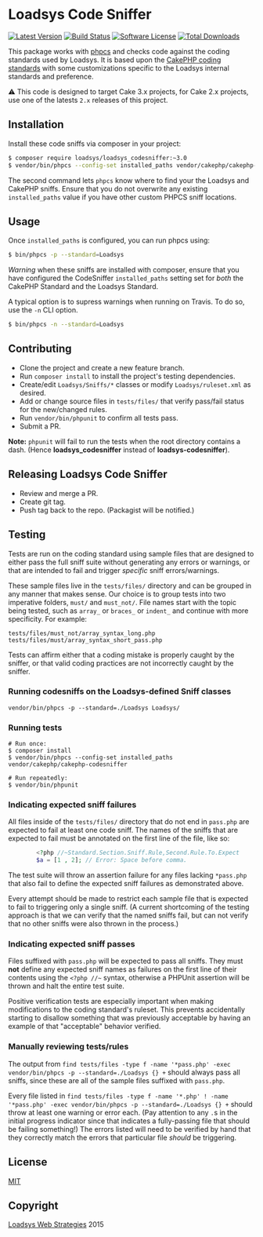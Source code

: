 # Loadsys Code Sniffer

[![Latest Version](https://img.shields.io/github/release/loadsys/loadsys_codesniffer.svg?style=flat-square)](https://github.com/loadsys/loadsys_codesniffer/releases)
[![Build Status](https://travis-ci.org/loadsys/loadsys_codesniffer.png?branch=master)](http://travis-ci.org/loadsys/loadsys_codesniffer)
[![Software License](https://img.shields.io/badge/license-MIT-brightgreen.svg?style=flat-square)](LICENSE.txt)
[![Total Downloads](https://img.shields.io/packagist/dt/loadsys/loadsys_codesniffer.svg?style=flat-square)](https://packagist.org/packages/loadsys/loadsys_codesniffer)

This package works with [phpcs](http://pear.php.net/manual/en/package.php.php-codesniffer.php)
and checks code against the coding standards used by Loadsys. It is based upon the
[CakePHP coding standards](https://github.com/cakephp/cakephp-codesniffer) with some customizations specific to the Loadsys internal standards and preference.

:warning: This code is designed to target Cake 3.x projects, for Cake 2.x projects, use one of the latests `2.x` releases of this project.


## Installation

Install these code sniffs via composer in your project:

```bash
$ composer require loadsys/loadsys_codesniffer:~3.0
$ vendor/bin/phpcs --config-set installed_paths vendor/cakephp/cakephp-codesniffer,vendor/loadsys/loadsys_codesniffer
```

The second command lets `phpcs` know where to find your the Loadsys and CakePHP sniffs. Ensure that you do not overwrite any existing `installed_paths` value if you have other custom PHPCS sniff locations.


## Usage

Once `installed_paths` is configured, you can run phpcs using:

```bash
$ bin/phpcs -p --standard=Loadsys
```

*Warning* when these sniffs are installed with composer, ensure that you have configured the CodeSniffer `installed_paths` setting set for _both_ the CakePHP Standard and the Loadsys Standard.

A typical option is to supress warnings when running on Travis. To do so, use the `-n` CLI option.

```bash
$ bin/phpcs -n --standard=Loadsys
```

## Contributing

* Clone the project and create a new feature branch.
* Run `composer install` to install the project's testing dependencies.
* Create/edit `Loadsys/Sniffs/*` classes or modify `Loadsys/ruleset.xml` as desired.
* Add or change source files in `tests/files/` that verify pass/fail status for the new/changed rules.
* Run `vendor/bin/phpunit` to confirm all tests pass.
* Submit a PR.

**Note:** `phpunit` will fail to run the tests when the root directory contains a dash. (Hence **loadsys_codesniffer** instead of **loadsys-codesniffer**).


## Releasing Loadsys Code Sniffer

* Review and merge a PR.
* Create git tag.
* Push tag back to the repo. (Packagist will be notified.)


## Testing

Tests are run on the coding standard using sample files that are designed to either pass the full sniff suite without generating any errors or warnings, or that are intended to fail and trigger _specific_ sniff errors/warnings.

These sample files live in the `tests/files/` directory and can be grouped in any manner that makes sense. Our choice is to group tests into two imperative folders, `must/` and `must_not/`. File names start with the topic being tested, such as `array_` or `braces_` or `indent_` and continue with more specificity. For example:

```
tests/files/must_not/array_syntax_long.php
tests/files/must/array_syntax_short_pass.php
```

Tests can affirm either that a coding mistake is properly caught by the sniffer, or that valid coding practices are not incorrectly caught by the sniffer.


### Running codesniffs on the Loadsys-defined Sniff classes

`vendor/bin/phpcs -p --standard=./Loadsys Loadsys/`


### Running tests

```shell
# Run once:
$ composer install
$ vendor/bin/phpcs --config-set installed_paths vendor/cakephp/cakephp-codesniffer

# Run repeatedly:
$ vendor/bin/phpunit
```


### Indicating expected sniff failures

All files inside of the `tests/files/` directory that do not end in `pass.php` are expected to fail at least one code sniff. The names of the sniffs that are expected to fail must be annotated on the first line of the file, like so:

```php
		<?php //~Standard.Section.Sniff.Rule,Second.Rule.To.Expect
		$a = [1 , 2]; // Error: Space before comma.
```

The test suite will throw an assertion failure for any files lacking `*pass.php` that also fail to define the expected sniff failures as demonstrated above.

Every attempt should be made to restrict each sample file that is expected to fail to triggering only a single sniff. (A current shortcoming of the testing approach is that we can verify that the named sniffs fail, but can not verify that no other sniffs were also thrown in the process.)


### Indicating expected sniff passes

Files suffixed with `pass.php` will be expected to pass all sniffs. They must **not** define any expected sniff names as failures on the first line of their contents using the `<?php //~` syntax, otherwise a PHPUnit assertion will be thrown and halt the entire test suite.

Positive verification tests are especially important when making modifications to the coding standard's ruleset. This prevents accidentally starting to disallow something that was previously acceptable by having an example of that "acceptable" behavior verified.


### Manually reviewing tests/rules

The output from `find tests/files -type f -name '*pass.php' -exec vendor/bin/phpcs -p --standard=./Loadsys {} +` should always pass all sniffs, since these are all of the sample files suffixed with `pass.php`.

Every file listed in `find tests/files -type f -name '*.php' ! -name '*pass.php' -exec vendor/bin/phpcs -p --standard=./Loadsys {} +` should throw at least one warning or error each. (Pay attention to any `.`s in the initial progress indicator since that indicates a fully-passing file that should be failing something!) The errors listed will need to be verified by hand that they correctly match the errors that particular file _should_ be triggering.


## License

[MIT](https://github.com/loadsys/loadsys_codesniffer/blob/master/LICENSE.md)


## Copyright

[Loadsys Web Strategies](http://www.loadsys.com) 2015
